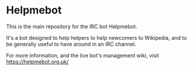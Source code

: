 Helpmebot
=========

This is the main repository for the IRC bot Helpmebot.

It's a bot designed to help helpers to help newcomers to Wikipedia, and to be generally useful to have around in an IRC channel.

For more information, and the live bot's management wiki, visit https://helpmebot.org.uk/
